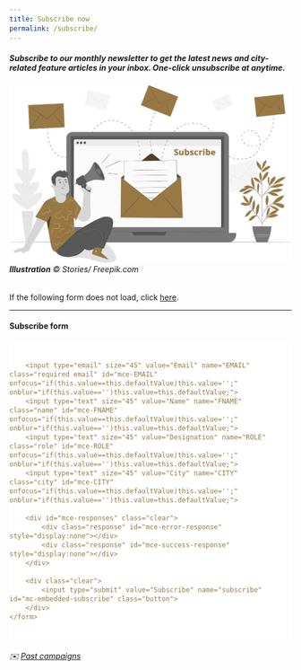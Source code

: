 ```yaml
---
title: Subscribe now
permalink: /subscribe/
---
```


##### Subscribe to our monthly newsletter to get the latest news and city-related feature articles in your inbox. One-click unsubscribe at anytime.

###### ![Subscribe](/images/subscribe.jpg/)**Illustration** © Stories/ Freepik.com 

If the following form does not load, click [here](https://mailchi.mp/ura/lkywcp-newsletter/). 

---

#### **Subscribe form**

<!-- Begin MailChimp Signup Form -->
<link href="//cdn-images.mailchimp.com/embedcode/classic-10_7.css" rel="stylesheet" type="text/css">
<style type="text/css">
#mailchimp {
	background: #ffffff;
	color: #967942;
	padding: 20px 30px 20px 0px;
}
	#mailchimp input {
		 border: medium none;
    color: #000;
    font-family: 'Open Sans', sans-serif;
    font-size: 18px;
    font-style: nil;
    margin-bottom: 20px;
    padding: 10px 10px;
    width: 300px;
		border-radius: 5px;
		-moz-border-radius: 5px;
		-webkit-border-radius: 5px;
	}
		#mailchimp input.email { background: #f0e8d9 }
		#mailchimp input.name { background: #f0e8d9 }
		#mailchimp input.role { background: #f0e8d9 }
		#mailchimp input.city { background: #f0e8d9 }
		#mailchimp input[type="submit"] {
			background: #967942;
			color: #fff;
			cursor: pointer;
			font-size: 18px;
			width: 40%;
			padding: 10px 10px;

		}
			#mailchimp input[type="submit"]:hover { color: #fff; font-style: bold; }
</style>
			
<div id="mailchimp">
	<form action="https://leekuanyewworldcityprize.us20.list-manage.com/subscribe/post?u=9ba93559f08e773e70d4115c4&amp;id=412167998e" method="post" id="mc-embedded-subscribe-form" name="mc-embedded-subscribe-form" class="validate" target="_blank">

		<input type="email" size="45" value="Email" name="EMAIL" class="required email" id="mce-EMAIL" onfocus="if(this.value==this.defaultValue)this.value='';" onblur="if(this.value=='')this.value=this.defaultValue;">
		<input type="text" size="45" value="Name" name="FNAME" class="name" id="mce-FNAME" onfocus="if(this.value==this.defaultValue)this.value='';" onblur="if(this.value=='')this.value=this.defaultValue;">
		<input type="text" size="45" value="Designation" name="ROLE" class="role" id="mce-ROLE" onfocus="if(this.value==this.defaultValue)this.value='';" onblur="if(this.value=='')this.value=this.defaultValue;">
		<input type="text" size="45" value="City" name="CITY" class="city" id="mce-CITY" onfocus="if(this.value==this.defaultValue)this.value='';" onblur="if(this.value=='')this.value=this.defaultValue;">

		<div id="mce-responses" class="clear">
			<div class="response" id="mce-error-response" style="display:none"></div>
			<div class="response" id="mce-success-response" style="display:none"></div>
		</div>

		<div class="clear">
			<input type="submit" value="Subscribe" name="subscribe" id="mc-embedded-subscribe" class="button">
		</div>
	</form>
</div>
<!--End mc_embed_signup-->

###### ✉️ [Past campaigns](https://us20.campaign-archive.com/home/?u=9ba93559f08e773e70d4115c4&id=412167998e)
